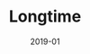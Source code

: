 ---
title: 'Longtime'
date: '2019-01'
skills: 'html,css,javascript'
description: '커플 디데이 계산기'
githubUrl1: 'https://github.com/tyange/longtime'
serviceUrl: 'https://tyange.github.io/longtime/'
---